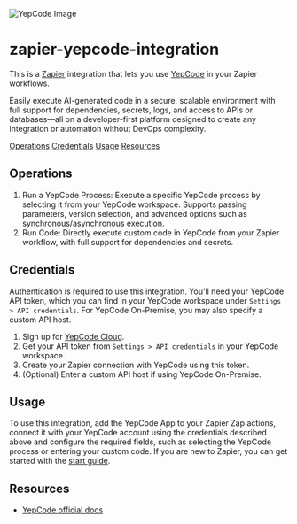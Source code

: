 ![YepCode Image](https://cdn.prod.website-files.com/632cd328ed2b485519c3f689/68303b945a8746ed63f24a99_yepcode-cover-dev-tool-ai-solutions.png)

# zapier-yepcode-integration

This is a [Zapier](https://zapier.com) integration that lets you use [YepCode](https://yepcode.io) in your Zapier workflows.

Easily execute AI-generated code in a secure, scalable environment with full support for dependencies, secrets, logs, and access to APIs or databases—all on a developer-first platform designed to create any integration or automation without DevOps complexity.

[Operations](#operations)
[Credentials](#credentials)
[Usage](#usage)
[Resources](#resources)

## Operations

1. Run a YepCode Process: Execute a specific YepCode process by selecting it from your YepCode workspace. Supports passing parameters, version selection, and advanced options such as synchronous/asynchronous execution.
2. Run Code: Directly execute custom code in YepCode from your Zapier workflow, with full support for dependencies and secrets.

## Credentials

Authentication is required to use this integration. You'll need your YepCode API token, which you can find in your YepCode workspace under `Settings > API credentials`. For YepCode On-Premise, you may also specify a custom API host.

1. Sign up for [YepCode Cloud](https://cloud.yepcode.io).
2. Get your API token from `Settings > API credentials` in your YepCode workspace.
3. Create your Zapier connection with YepCode using this token.
4. (Optional) Enter a custom API host if using YepCode On-Premise.

## Usage

To use this integration, add the YepCode App to your Zapier Zap actions, connect it with your YepCode account using the credentials described above and configure the required fields, such as selecting the YepCode process or entering your custom code. If you are new to Zapier, you can get started with the [start guide](https://zapier.com/resources/guides/quick-start).

## Resources

- [YepCode official docs](https://docs.yepcode.io/)
